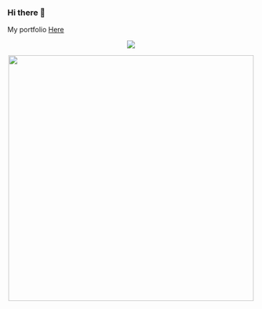 
### Hi there 👋
My portfolio [Here](https://pablor9080.github.io/Portfolio/)
<p align="center">
<img src ="https://c.tenor.com/71O-eBqXONcAAAAd/wasted-hungover.gif"/> 
</p>
<p align= "center" >
  <img src= "https://www.spriters-resource.com/resources/sheet_icons/63/66599.gif" width = 500/>
</p>

<!--
**PabloR9080/PabloR9080** is a ✨ _special_ ✨ repository because its `README.md` (this file) appears on your GitHub profile.

Here are some ideas to get you started:

- 🔭 I’m currently working on ...
- 🌱 I’m currently learning ...
- 👯 I’m looking to collaborate on ...
- 🤔 I’m looking for help with ...
- 💬 Ask me about ...
- 📫 How to reach me: ...
- 😄 Pronouns: ...
- ⚡ Fun fact: ...
-->
